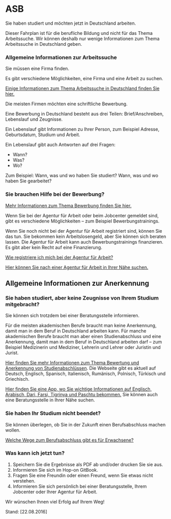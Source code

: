 ASB
===

Sie haben studiert und möchten jetzt in Deutschland arbeiten.

Dieser Fahrplan ist für die berufliche Bildung und nicht für das Thema Arbeitssuche. Wir können deshalb nur wenige Informationen zum Thema Arbeitssuche in Deutschland geben.

### Allgemeine Informationen zur Arbeitssuche

Sie müssen eine Firma finden.

Es gibt verschiedene Möglichkeiten, eine Firma und eine Arbeit zu suchen.

[Einige Informationen zum Thema Arbeitssuche in Deutschland finden Sie hier.](#arbeit)

Die meisten Firmen möchten eine schriftliche Bewerbung.

Eine Bewerbung in Deutschland besteht aus drei Teilen: Brief/Anschreiben, Lebenslauf und Zeugnisse.

Ein Lebenslauf gibt Informationen zu Ihrer Person, zum Beispiel Adresse, Geburtsdatum, Studium und Arbeit.

Ein Lebenslauf gibt auch Antworten auf drei Fragen:

-   Wann?
-   Was?
-   Wo?

Zum Beispiel: Wann, was und wo haben Sie studiert? Wann, was und wo haben Sie gearbeitet?

### Sie brauchen Hilfe bei der Bewerbung?

[Mehr Informationen zum Thema Bewerbung finden Sie hier.](#bewerbung)

Wenn Sie bei der Agentur für Arbeit oder beim Jobcenter gemeldet sind, gibt es verschiedene Möglichkeiten – zum Beispiel Bewerbungstrainings.

Wenn Sie noch nicht bei der Agentur für Arbeit registriert sind, können Sie das tun. Sie bekommen kein Arbeitslosengeld, aber Sie können sich beraten lassen. Die Agentur für Arbeit kann auch Bewerbungstrainings finanzieren. Es gibt aber kein Recht auf eine Finanzierung.

[Wie registriere ich mich bei der Agentur für Arbeit?](#agenturregistrierung)

[Hier können Sie nach einer Agentur für Arbeit in Ihrer Nähe suchen.](https://www.arbeitsagentur.de/apps/faces/home/pvo?q=berlin&_afrLoop=7272736311957599&_afrWindowMode=0&_afrWindowId=null&_adf.ctrl-state=560a2z10h_50#!%40%40%3F_afrWindowId%3Dnull%26_afrLoop%3D7272736311957599%26q%3Dberlin%26_afrWindowMode%3D0%26_adf.ctrl-s)

## Allgemeine Informationen zur Anerkennung

### Sie haben studiert, aber keine Zeugnisse von Ihrem Studium mitgebracht?

Sie können sich trotzdem bei einer Beratungsstelle informieren.

Für die meisten akademischen Berufe braucht man keine Anerkennung, damit man in dem Beruf in Deutschland arbeiten kann. Für manche akademischen Berufe braucht man aber einen Studienabschluss und eine Anerkennung, damit man in dem Beruf in Deutschland arbeiten darf – zum Beispiel Medizinerin und Mediziner, Lehrerin und Lehrer oder Juristin und Jurist.

[Hier finden Sie mehr Informationen zum Thema Bewertung und Anerkennung von Studienabschlüssen](https://www.anerkennung-in-deutschland.de/html/de/schulabschluesse_studienabschluesse.php). Die Webseite gibt es aktuell auf Deutsch, Englisch, Spanisch, Italienisch, Rumänisch, Polnisch, Türkisch und Griechisch.

[Hier finden Sie eine App, wo Sie wichtige Informationen auf Englisch, Arabisch, Dari, Farsi, Tigrinya und Paschtu bekommen.](https://www.anerkennung-in-deutschland.de/html/de/app.php) Sie können auch eine Beratungsstelle in Ihrer Nähe suchen.

### Sie haben Ihr Studium nicht beendet?

Sie können überlegen, ob Sie in der Zukunft einen Berufsabschluss machen wollen.

[Welche Wege zum Berufsabschluss gibt es für Erwachsene?](#wegezumberufsabschluss)

### Was kann ich jetzt tun?

1.  Speichern Sie die Ergebnisse als PDF ab und/oder drucken Sie sie aus.
2.  Informieren Sie sich im Hop-on GitBook.
3.  Fragen Sie eine Freundin oder einen Freund, wenn Sie etwas nicht verstehen.
4.  Informieren Sie sich persönlich bei einer Beratungsstelle, Ihrem Jobcenter oder Ihrer Agentur für Arbeit.

Wir wünschen Ihnen viel Erfolg auf Ihrem Weg!

Stand: [22.08.2016]
